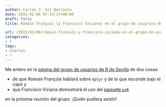 ```yaml
---
author: Carlos J. Gil Bellosta
date: 2015-02-06 07:13:17+00:00
draft: false
title: Romain François (y Francisco Viciana) en el grupo de usuarios de R de Sevilla

url: /2015/02/06/romain-francois-y-francisco-viciana-en-el-grupo-de-usuarios-de-r-de-sevilla/
categories:
- r
tags:
- charlas
- r
---
```


Me entero en la [página del grupo de usuarios de R de Sevilla](https://sevillarusers.wordpress.com/2015/01/26/dplyr-17-febrero-2000-en-el-bulebar-alameda/) de dos cosas:

* de que Romain François hablará sobre `dplyr` y de lo que esconde bajo el capó y
* que Francisco Viciana demostrará el uso del [paquete `pxR`](http://cran.r-project.org/web/packages/pxR/index.html)

en la próxima reunión del grupo. ¡Quién pudiera asistir!

